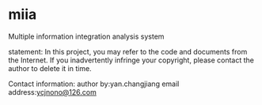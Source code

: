 # miia
Multiple information integration analysis system

statement:
In this project, you may refer to the code and documents from the Internet.
If you inadvertently infringe your copyright, please contact the author to delete it in time.

Contact information:
author by:yan.changjiang
email address:ycjnono@126.com

